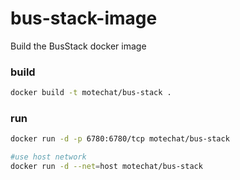 # bus-stack-image
Build the BusStack docker image

### build
```bash
docker build -t motechat/bus-stack .
```
### run
```bash
docker run -d -p 6780:6780/tcp motechat/bus-stack 

#use host network
docker run -d --net=host motechat/bus-stack
```
